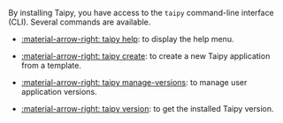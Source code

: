 By installing Taipy, you have access to the `taipy` command-line interface (CLI). Several commands are available.



- [:material-arrow-right: taipy help](help.md): to display the help menu.

- [:material-arrow-right: taipy create](create.md): to create a new Taipy application from a template.

- [:material-arrow-right: taipy manage-versions](manage-versions.md): to manage user application versions.

- [:material-arrow-right: taipy version](version.md): to get the installed Taipy version.
